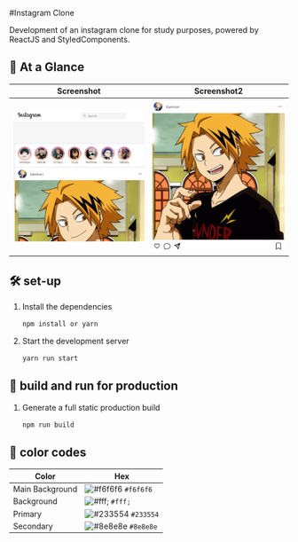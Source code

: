 #Instagram Clone

Development of an instagram clone for study purposes, powered by ReactJS and StyledComponents.

## 👀 At a Glance

| Screenshot                                         | Screenshot2                                              | 
| :------------------------------------------------: | :------------------------------------------------------: | 
|![](/instagram-clone/screenshots/screenshot.png)    |    ![](/instagram-clone/screenshots/screenshot%20(2).png)| 

## 🛠 set-up

1. Install the dependencies

   ```sh
   npm install or yarn
   ```

2. Start the development server

   ```sh
   yarn run start
   ```

## 🚀 build and run for production

1. Generate a full static production build

   ```sh
   npm run build
   ```

## 🎨 color codes
| Color          | Hex                                                                |
| -------------- | ------------------------------------------------------------------ |
| Main Background     | ![#f6f6f6](https://via.placeholder.com/10/0a192f?text=+) `#f6f6f6` |
| Background     | ![#fff;](https://via.placeholder.com/10/0a192f?text=+) `#fff;` |
| Primary  | ![#233554](https://via.placeholder.com/10/303C55?text=+) `#233554` |
| Secondary          | ![#8e8e8e](https://via.placeholder.com/10/8892b0?text=+) `#8e8e8e` |
